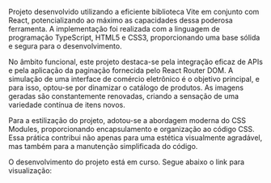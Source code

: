 Projeto desenvolvido utilizando a eficiente biblioteca Vite em conjunto com React, potencializando ao máximo as capacidades dessa poderosa ferramenta. 
A implementação foi realizada com a linguagem de programação TypeScript, HTML5 e CSS3, proporcionando uma base sólida e segura para o desenvolvimento.

No âmbito funcional, este projeto destaca-se pela integração eficaz de APIs e pela aplicação da paginação fornecida pelo React Router DOM. 
A simulação de uma interface de comércio eletrônico é o objetivo principal, e para isso, optou-se por dinamizar o catálogo de produtos. 
As imagens geradas são constantemente renovadas, criando a sensação de uma variedade contínua de itens novos.

Para a estilização do projeto, adotou-se a abordagem moderna do CSS Modules, proporcionando encapsulamento e organização ao código CSS. 
Essa prática contribui não apenas para uma estética visualmente agradável, mas também para a manutenção simplificada do código.


O desenvolvimento do projeto está em curso. Segue abaixo o link para visualização:






